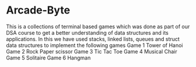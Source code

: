# Arcade-Byte

This is a collections of terminal based games which was done as part of our DSA course to get a better understanding of data structures and its applications.
In this we have used stacks, linked lists, queues and struct data structures to implement the following games
Game 1 Tower of Hanoi
Game 2 Rock Paper scissor
Game 3 Tic Tac Toe
Game 4 Musical Chair
Game 5 Solitaire
Game 6 Hangman

